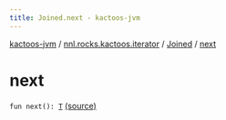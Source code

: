 ```yaml
---
title: Joined.next - kactoos-jvm
---
```


[kactoos-jvm](../../index.html) / [nnl.rocks.kactoos.iterator](../index.html) / [Joined](index.html) / [next](./next.html)

# next

`fun next(): `[`T`](index.html#T) [(source)](https://github.com/neonailol/kactoos/blob/master/kactoos-jvm/src/main/kotlin/nnl/rocks/kactoos/iterator/Joined.kt#L37)